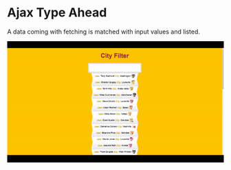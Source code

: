 # Ajax Type Ahead

A data coming with fetching is matched with input values and listed.

![page preview](./images/gif.gif)